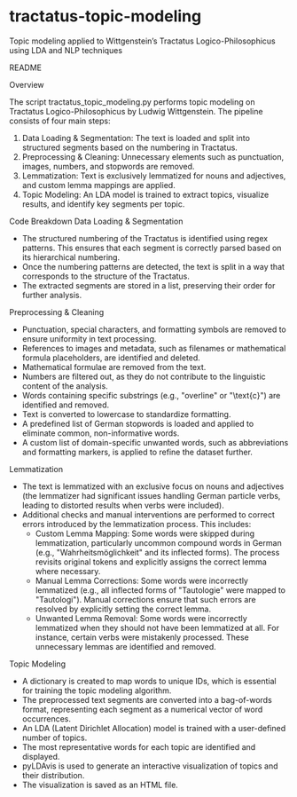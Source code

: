 # tractatus-topic-modeling
Topic modeling applied to Wittgenstein’s Tractatus Logico-Philosophicus using LDA and NLP techniques




README




Overview

The script tractatus_topic_modeling.py performs topic modeling on Tractatus Logico-Philosophicus by Ludwig Wittgenstein. The pipeline consists of four main steps:
1. Data Loading & Segmentation: The text is loaded and split into structured segments based on the numbering in Tractatus.
2. Preprocessing & Cleaning: Unnecessary elements such as punctuation, images, numbers, and stopwords are removed.
3. Lemmatization: Text is exclusively lemmatized for nouns and adjectives, and custom lemma mappings are applied.
4. Topic Modeling: An LDA model is trained to extract topics, visualize results, and identify key segments per topic.


Code Breakdown
Data Loading & Segmentation
* The structured numbering of the Tractatus is identified using regex patterns. This ensures that each segment is correctly parsed based on its hierarchical numbering.
* Once the numbering patterns are detected, the text is split in a way that corresponds to the structure of the Tractatus.
* The extracted segments are stored in a list, preserving their order for further analysis.

Preprocessing & Cleaning
* Punctuation, special characters, and formatting symbols are removed to ensure uniformity in text processing.
* References to images and metadata, such as filenames or mathematical formula placeholders, are identified and deleted.
* Mathematical formulae are removed from the text.
* Numbers are filtered out, as they do not contribute to the linguistic content of the analysis.
* Words containing specific substrings (e.g., "overline" or "\text{c}") are identified and removed.
* Text is converted to lowercase to standardize formatting.
* A predefined list of German stopwords is loaded and applied to eliminate common, non-informative words.
* A custom list of domain-specific unwanted words, such as abbreviations and formatting markers, is applied to refine the dataset further.

Lemmatization
* The text is lemmatized with an exclusive focus on nouns and adjectives (the lemmatizer had significant issues handling German particle verbs, leading to distorted results when verbs were included).
* Additional checks and manual interventions are performed to correct errors introduced by the lemmatization process. This includes:
    * Custom Lemma Mapping: Some words were skipped during lemmatization, particularly uncommon compound words in German (e.g., "Wahrheitsmöglichkeit" and its inflected forms). The process revisits original tokens and explicitly assigns the correct lemma where necessary.
    * Manual Lemma Corrections: Some words were incorrectly lemmatized (e.g., all inflected forms of "Tautologie" were mapped to "Tautologi"). Manual corrections ensure that such errors are resolved by explicitly setting the correct lemma.
    * Unwanted Lemma Removal: Some words were incorrectly lemmatized when they should not have been lemmatized at all. For instance, certain verbs were mistakenly processed. These unnecessary lemmas are identified and removed.

Topic Modeling
* A dictionary is created to map words to unique IDs, which is essential for training the topic modeling algorithm.
* The preprocessed text segments are converted into a bag-of-words format, representing each segment as a numerical vector of word occurrences.
* An LDA (Latent Dirichlet Allocation) model is trained with a user-defined number of topics.
* The most representative words for each topic are identified and displayed.
* pyLDAvis is used to generate an interactive visualization of topics and their distribution.
* The visualization is saved as an HTML file. 




